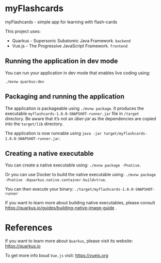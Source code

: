 # myFlashcards 
myFlashcards - simple app for learning with flash-cards

This project uses:
 * Quarkus - Supersonic Subatomic Java Framework. `backend`
 * Vue.js - The Progressive JavaScript Framework. `frontend`


## Running the application in dev mode

You can run your application in dev mode that enables live coding using:
```
./mvnw quarkus:dev
```

## Packaging and running the application

The application is packageable using `./mvnw package`.
It produces the executable `myflashcards-1.0.0-SNAPSHOT-runner.jar` file in `/target` directory.
Be aware that it’s not an _über-jar_ as the dependencies are copied into the `target/lib` directory.

The application is now runnable using `java -jar target/myflashcards-1.0.0-SNAPSHOT-runner.jar`.

## Creating a native executable

You can create a native executable using: `./mvnw package -Pnative`.

Or you can use Docker to build the native executable using: `./mvnw package -Pnative -Dquarkus.native.container-build=true`.

You can then execute your binary: `./target/myflashcards-1.0.0-SNAPSHOT-runner`

If you want to learn more about building native executables, please consult https://quarkus.io/guides/building-native-image-guide .

# References
If you want to learn more about `Quarkus`, please visit its website: https://quarkus.io

To get more info boud `Vue.js` visit: https://vuejs.org 